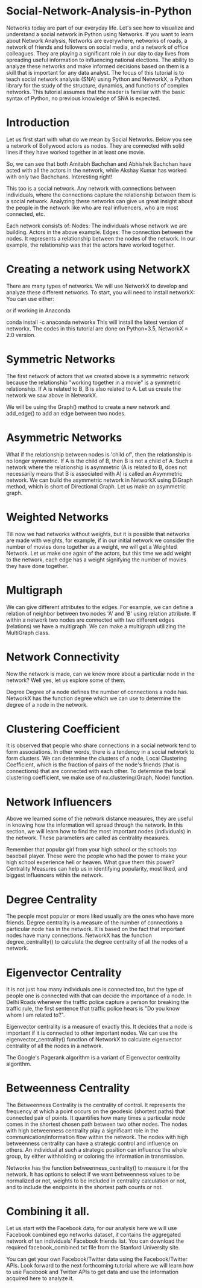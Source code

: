 # Social-Network-Analysis-in-Python
Networks today are part of our everyday life. Let's see how to visualize and understand a social network in Python using Networks. If you want to learn about Network Analysis,  Networks are everywhere, networks of roads, a network of friends and followers on social media, and a network of office colleagues. They are playing a significant role in our day to day lives from spreading useful information to influencing national elections. The ability to analyze these networks and make informed decisions based on them is a skill that is important for any data analyst.  The focus of this tutorial is to teach social network analysis (SNA) using Python and NetworkX, a Python library for the study of the structure, dynamics, and functions of complex networks. This tutorial assumes that the reader is familiar with the basic syntax of Python, no previous knowledge of SNA is expected.

# Introduction
Let us first start with what do we mean by Social Networks. Below you see a network of Bollywood actors as nodes. They are connected with solid lines if they have worked together in at least one movie.

So, we can see that both Amitabh Bachchan and Abhishek Bachchan have acted with all the actors in the network, while Akshay Kumar has worked with only two Bachchans. Interesting right!

This too is a social network. Any network with connections between individuals, where the connections capture the relationship between them is a social network. Analyzing these networks can give us great insight about the people in the network like who are real influencers, who are most connected, etc.

Each network consists of: Nodes: The individuals whose network we are building. Actors in the above example.
Edges: The connection between the nodes. It represents a relationship between the nodes of the network. In our example, the relationship was that the actors have worked together.

# Creating a network using NetworkX
There are many types of networks. We will use NetworkX to develop and analyze these different networks. To start, you will need to install networkX: You can use either:


or if working in Anaconda

conda install -c anaconda networkx
This will install the latest version of networkx. The codes in this tutorial are done on Python=3.5, NetworkX = 2.0 version.

# Symmetric Networks
The first network of actors that we created above is a symmetric network because the relationship "working together in a movie" is a symmetric relationship. If A is related to B, B is also related to A. Let us create the network we saw above in NetworkX.

We will be using the Graph() method to create a new network and add_edge() to add an edge between two nodes.

# Asymmetric Networks
What if the relationship between nodes is 'child of', then the relationship is no longer symmetric. If A is the child of B, then B is not a child of A. Such a network where the relationship is asymmetric (A is related to B, does not necessarily means that B is associated with A) is called an Asymmetric network. We can build the asymmetric network in NetworkX using DiGraph method, which is short of Directional Graph. Let us make an asymmetric graph.

# Weighted Networks
Till now we had networks without weights, but it is possible that networks are made with weights, for example, if in our initial network we consider the number of movies done together as a weight, we will get a Weighted Network. Let us make one again of the actors, but this time we add weight to the network, each edge has a weight signifying the number of movies they have done together.

# Multigraph
We can give different attributes to the edges. For example, we can define a relation of neighbor between two nodes 'A' and 'B' using relation attribute. If within a network two nodes are connected with two different edges (relations) we have a multigraph. We can make a multigraph utilizing the MultiGraph class.

# Network Connectivity
Now the network is made, can we know more about a particular node in the network? Well yes, let us explore some of them.

Degree
Degree of a node defines the number of connections a node has. NetworkX has the function degree which we can use to determine the degree of a node in the network.

# Clustering Coefficient
It is observed that people who share connections in a social network tend to form associations. In other words, there is a tendency in a social network to form clusters. We can determine the clusters of a node, Local Clustering Coefficient, which is the fraction of pairs of the node's friends (that is connections) that are connected with each other. To determine the local clustering coefficient, we make use of nx.clustering(Graph, Node) function.

# Network Influencers
Above we learned some of the network distance measures, they are useful in knowing how the information will spread through the network. In this section, we will learn how to find the most important nodes (individuals) in the network. These parameters are called as centrality measures.

Remember that popular girl from your high school or the schools top baseball player. These were the people who had the power to make your high school experience hell or heaven. What gave them this power? Centrality Measures can help us in identifying popularity, most liked, and biggest influencers within the network.

# Degree Centrality
The people most popular or more liked usually are the ones who have more friends. Degree centrality is a measure of the number of connections a particular node has in the network. It is based on the fact that important nodes have many connections. NetworkX has the function degree_centrality() to calculate the degree centrality of all the nodes of a network.

# Eigenvector Centrality
It is not just how many individuals one is connected too, but the type of people one is connected with that can decide the importance of a node. In Delhi Roads whenever the traffic police capture a person for breaking the traffic rule, the first sentence that traffic police hears is "Do you know whom I am related to?".

Eigenvector centrality is a measure of exactly this. It decides that a node is important if it is connected to other important nodes. We can use the eigenvector_centrality() function of NetworkX to calculate eigenvector centrality of all the nodes in a network.

The Google's Pagerank algorithm is a variant of Eigenvector centrality algorithm.

# Betweenness Centrality
The Betweenness Centrality is the centrality of control. It represents the frequency at which a point occurs on the geodesic (shortest paths) that connected pair of points. It quantifies how many times a particular node comes in the shortest chosen path between two other nodes. The nodes with high betweenness centrality play a significant role in the communication/information flow within the network. The nodes with high betweenness centrality can have a strategic control and influence on others. An individual at such a strategic position can influence the whole group, by either withholding or coloring the information in transmission.

Networkx has the function betweenness_centrality() to measure it for the network. It has options to select if we want betweenness values to be normalized or not, weights to be included in centrality calculation or not, and to include the endpoints in the shortest path counts or not.

# Combining it all.
Let us start with the Facebook data, for our analysis here we will use Facebook combined ego networks dataset, it contains the aggregated network of ten individuals’ Facebook friends list. You can download the required facebook_combined.txt file from the Stanford University site.

You can get your own Facebook/Twitter data using the Facebook/Twitter APIs. Look forward to the next forthcoming tutorial where we will learn how to use Facebook and Twitter APIs to get data and use the information acquired here to analyze it.

